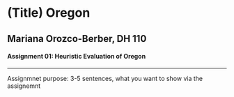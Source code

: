 # (Title) Oregon 
## Mariana Orozco-Berber, DH 110

#### Assignment 01: Heuristic Evaluation of Oregon
----


Assignmnet purpose: 3-5 sentences, what you want to show via the assignemnt 

